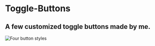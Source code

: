 # Toggle-Buttons
## A few customized toggle buttons made by me.

![Four button styles](https://i.imgur.com/hNzhS8g.png)
